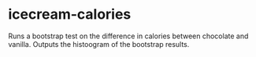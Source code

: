 # icecream-calories
Runs a bootstrap test on the difference in calories between chocolate and vanilla.
Outputs the histoogram of the bootstrap results.
